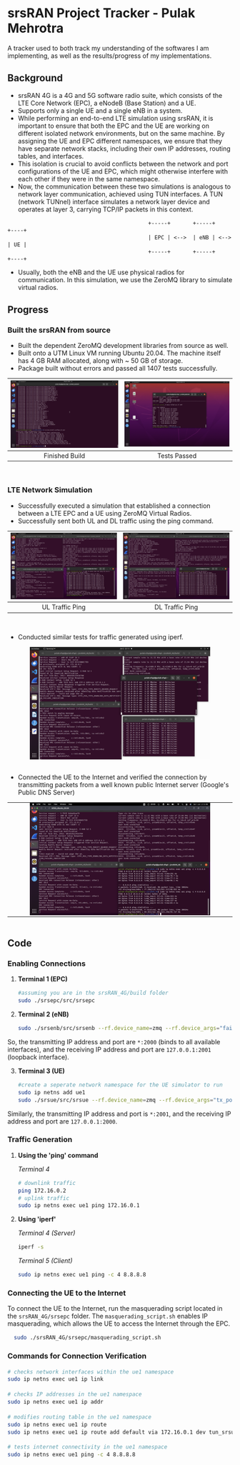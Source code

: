 # srsRAN Project Tracker - Pulak Mehrotra

A tracker used to both track my understanding of the softwares I am implementing, as well as the results/progress of my implementations.

## Background
- srsRAN 4G is a 4G and 5G software radio suite, which consists of the LTE Core Network (EPC), a eNodeB (Base Station) and a UE.
- Supports only a single UE and a single eNB in a system.
- While performing an end-to-end LTE simulation using srsRAN, it is important to ensure that both the EPC and the UE are working on different isolated network environments, but on the same machine. By assigning the UE and EPC different namespaces, we ensure that they have separate network stacks, including their own IP addresses, routing tables, and interfaces.
- This isolation is crucial to avoid conflicts between the network and port configurations of the UE and EPC, which might otherwise interfere with each other if they were in the same namespace.
- Now, the communication between these two simulations is analogous to network layer communication, achieved using TUN interfaces. A TUN (network TUNnel) interface simulates a network layer device and operates at layer 3, carrying TCP/IP packets in this context.
```
                                            +-----+       +-----+       +----+
                                            | EPC | <-->  | eNB | <-->  | UE |
                                            +-----+       +-----+       +----+

```
- Usually, both the eNB and the UE use physical radios for communication. In this simulation, we use the ZeroMQ library to simulate virtual radios.

## Progress  

### Built the srsRAN from source  
- Built the dependent ZeroMQ development libraries from source as well.
- Built onto a UTM Linux VM running Ubuntu 20.04. The machine itself has 4 GB RAM allocated, along with ~ 50 GB of storage.
- Package built without errors and passed all 1407 tests successfully.

| ![Build Done](./screenshots/build_done.png) | ![Tests Passed](./screenshots/tests_passed.png) |
|:-------------------------------------------:|:----------------------------------------------:|
| Finished Build                              | Tests Passed                                   |

<br>

### LTE Network Simulation
- Successfully executed a simulation that established a connection between a LTE EPC and a UE using ZeroMQ Virtual Radios.
- Successfully sent both UL and DL traffic using the ping command.

| ![UL Traffic Ping](screenshots/ul_traffic_ping.png) | ![DL Traffic Ping](screenshots/dl_traffic_ping.png) |
|:--------------------------------------------------:|:--------------------------------------------------:|
|                   UL Traffic Ping                   |                   DL Traffic Ping                   |

<br>

- Conducted similar tests for traffic generated using iperf.

<div style="display: flex; justify-content: center; margin: 0; padding: 0;">
  <img src="screenshots/iperf_traffic_srsran.png" alt="iperf_traffic" style="height: auto; width: 80%; margin: 0; padding: 0;">
</div>

<br>

- Connected the UE to the Internet and verified the connection by transmitting packets from a well known public Internet server (Google's Public DNS Server)

<table style="width: 100%; border: none; margin: 0; padding: 0;">
  <tr style="border: none; margin: 0; padding: 0;">
    <td style="border: none; text-align: center; margin: 0; padding: 0;">
      <img src="screenshots/ul_ping_internet.png" alt="iperf_traffic" style="width: 80%; height: auto; margin: 0; padding: 0;">
    </td>
  </tr>
</table>

<br>

## Code

### Enabling Connections

1. **Terminal 1 (EPC)**

    ```bash
    #assuming you are in the srsRAN_4G/build folder
    sudo ./srsepc/src/srsepc
    ```

2. **Terminal 2 (eNB)**

    ```bash
    sudo ./srsenb/src/srsenb --rf.device_name=zmq --rf.device_args="fail_on_disconnect=true,tx_port=tcp://*:2000,rx_port=tcp://localhost:2001,id=enb,base_srate=23.04e6"
    ```

So, the transmitting IP address and port are `*:2000` (binds to all available interfaces), and the receiving IP address and port are `127.0.0.1:2001` (loopback interface).

3. **Terminal 3 (UE)**

    ```bash
    #create a seperate network namespace for the UE simulator to run
    sudo ip netns add ue1
    sudo ./srsue/src/srsue --rf.device_name=zmq --rf.device_args="tx_port=tcp://*:2001,rx_port=tcp://localhost:2000,id=ue,base_srate=23.04e6" --gw.netns=ue1
    ```

Similarly, the transmitting IP address and port is `*:2001`, and the receiving IP address and port are `127.0.0.1:2000`.

### Traffic Generation

1. **Using the 'ping' command**

    *Terminal 4*

    ```bash
    # downlink traffic
    ping 172.16.0.2
    # uplink traffic
    sudo ip netns exec ue1 ping 172.16.0.1
    ```

2. **Using 'iperf'**

    *Terminal 4 (Server)*

    ```bash
    iperf -s
    ```

    *Terminal 5 (Client)*

    ```bash
    sudo ip netns exec ue1 ping -c 4 8.8.8.8
    ```

### Connecting the UE to the Internet
To connect the UE to the Internet, run the masquerading script located in the `srsRAN_4G/srsepc` folder. The `masquerading_script.sh` enables IP masquerading, which allows the UE to access the Internet through the EPC.

  ```bash
    sudo ./srsRAN_4G/srsepc/masquerading_script.sh
  ```

### Commands for Connection Verification

```bash
# checks network interfaces within the ue1 namespace
sudo ip netns exec ue1 ip link

# checks IP addresses in the ue1 namespace
sudo ip netns exec ue1 ip addr

# modifies routing table in the ue1 namespace
sudo ip netns exec ue1 ip route
sudo ip netns exec ue1 ip route add default via 172.16.0.1 dev tun_srsue

# tests internet connectivity in the ue1 namespace
sudo ip netns exec ue1 ping -c 4 8.8.8.8
```
